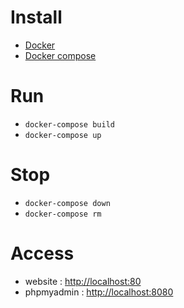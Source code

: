 # Install

- <a href="https://docs.docker.com/engine/installation/" target="_blank">Docker</a>
- <a href="https://docs.docker.com/compose/install/" target="_blank">Docker compose</a>

# Run

- `docker-compose build`
- `docker-compose up`

# Stop
- `docker-compose down`
- `docker-compose rm`

# Access
- website : <a href="http://localhost:80/" target="_blank">http://localhost:80</a>
- phpmyadmin : <a href="http://localhost:8080/" target="_blank">http://localhost:8080</a>
